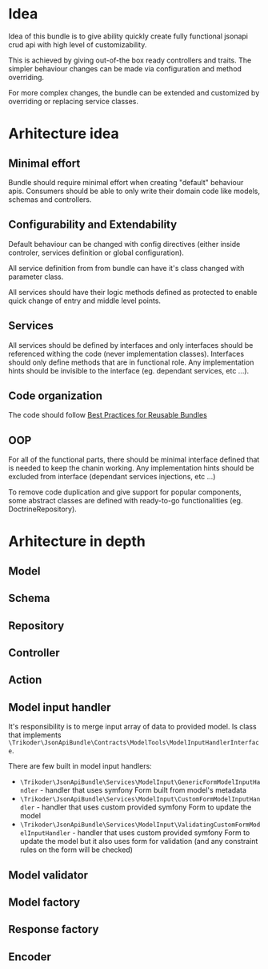 # Idea

Idea of this bundle is to give ability quickly create fully functional jsonapi crud api with high level of customizability.

This is achieved by giving out-of-the box ready controllers and traits. 
The simpler behaviour changes can be made via configuration and method overriding.

For more complex changes, the bundle can be extended and customized by overriding or replacing service classes.

# Arhitecture idea

## Minimal effort
Bundle should require minimal effort when creating "default" behaviour apis. 
Consumers should  be able to only write their domain code like models, schemas and controllers.

## Configurability and Extendability
Default behaviour can be changed with config directives (either inside controler, services definition or global configuration).

All service definition from from bundle can have it's class changed with parameter class.
 
All services should have their logic methods defined as protected to enable quick change of entry and middle level points.

## Services

All services should be defined by interfaces and only interfaces should be referenced withing the code (never implementation classes). 
Interfaces should only define methods that are in functional role. Any implementation hints should be invisible to the interface (eg. dependant services, etc ...).

## Code organization

The code should follow [Best Practices for Reusable Bundles](http://symfony.com/doc/current/bundles/best_practices.html)

## OOP

For all of the functional parts, there should be minimal interface defined that is needed to keep the chanin working.
Any implementation hints should be excluded from interface (dependant services injections, etc ...)

To remove code duplication and give support for popular components, some abstract classes are defined with ready-to-go functionalities (eg. DoctrineRepository).

# Arhitecture in depth

## Model

## Schema

## Repository

## Controller

## Action

## Model input handler
It's responsibility is to merge input array of data to provided model.
Is class that implements `\Trikoder\JsonApiBundle\Contracts\ModelTools\ModelInputHandlerInterface`.

There are few built in model input handlers:
- `\Trikoder\JsonApiBundle\Services\ModelInput\GenericFormModelInputHandler` - handler that uses symfony Form built from model's metadata
- `\Trikoder\JsonApiBundle\Services\ModelInput\CustomFormModelInputHandler` - handler that uses custom provided symfony Form to update the model
- `\Trikoder\JsonApiBundle\Services\ModelInput\ValidatingCustomFormModelInputHandler` - handler that uses custom provided symfony Form to update the model but it also uses form for validation (and any constraint rules on the form will be checked)

## Model validator

## Model factory

## Response factory

## Encoder
